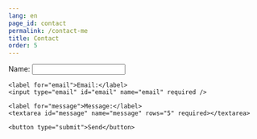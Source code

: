 ```yaml
---
lang: en
page_id: contact
permalink: /contact-me
title: Contact
order: 5
---
```

<div class="contact-page">
  <form id="contactForm">
    <label for="name">Name:</label>
    <input type="text" id="name" name="name" required />

    <label for="email">Email:</label>
    <input type="email" id="email" name="email" required />

    <label for="message">Message:</label>
    <textarea id="message" name="message" rows="5" required></textarea>

    <button type="submit">Send</button>
  </form>

  <!-- Message container for feedback -->
  <div id="formMessage" style="display: none; margin-top: 1rem; color: green;">
    Your message has been sent successfully!
  </div>
</div>

<script>
  // JavaScript to handle form submission
  document.getElementById("contactForm").addEventListener("submit", async function (event) {
    event.preventDefault(); // Prevent default form submission behavior

    const form = event.target;

    // Extract form data
    const formData = new FormData(form);

    // Convert form data to an object for easier processing
    const data = Object.fromEntries(formData.entries());

    try {
      // Send the form data to the webhook
      const response = await fetch("https://hook.eu1.make.com/fl8ope3mw1rjydd505kxgr0en4k2zotn", {
        method: "POST",
        headers: {
          "Content-Type": "application/json",
        },
        body: JSON.stringify(data),
      });

      if (response.ok) {
        // Show success message
        document.getElementById("formMessage").style.display = "block";
        form.reset(); // Optionally reset the form
      } else {
        // Handle server errors
        alert("An error occurred while sending. Please try again.");
      }
    } catch (error) {
      // Handle network errors
      alert("A connection error occurred. Please check your network.");
    }
  });
</script>
